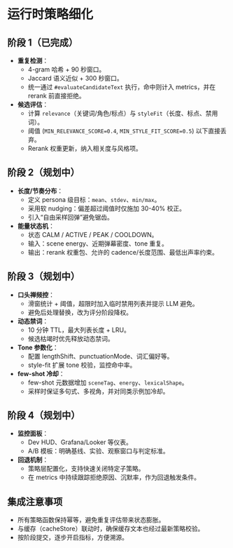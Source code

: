 # 运行时策略细化

## 阶段 1（已完成）
- **重复检测**：
  - 4-gram 哈希 + 90 秒窗口。
  - Jaccard 语义近似 + 300 秒窗口。
  - 统一通过 `#evaluateCandidateText` 执行，命中则计入 metrics，并在 rerank 前直接拒绝。
- **候选评估**：
  - 计算 `relevance`（关键词/角色/标点）与 `styleFit`（长度、标点、禁用词）。
  - 阈值 (`MIN_RELEVANCE_SCORE=0.4`, `MIN_STYLE_FIT_SCORE=0.5`) 以下直接丢弃。
  - Rerank 权重更新，纳入相关度与风格项。

## 阶段 2（规划中）
- **长度/节奏分布**：
  - 定义 persona 级目标：`mean`、`stdev`、`min/max`。
  - 采用软 nudging：偏差超过阈值时仅施加 30-40% 校正。
  - 引入“自由采样回弹”避免锯齿。
- **能量状态机**：
  - 状态 CALM / ACTIVE / PEAK / COOLDOWN。
  - 输入：scene energy、近期弹幕密度、tone 重复。
  - 输出：rerank 权重包、允许的 cadence/长度范围、最低出声率约束。

## 阶段 3（规划中）
- **口头禅频控**：
  - 滑窗统计 + 阈值，超限时加入临时禁用列表并提示 LLM 避免。
  - 避免后处理替换，改为评分阶段降权。
- **动态禁词**：
  - 10 分钟 TTL，最大列表长度 + LRU。
  - 候选枯竭时优先释放动态禁词。
- **Tone 参数化**：
  - 配置 lengthShift、punctuationMode、词汇偏好等。
  - style-fit 扩展 tone 校验，监控命中率。
- **few-shot 冷却**：
  - few-shot 元数据增加 `sceneTag`、`energy`、`lexicalShape`。
  - 采样时保证多句式、多视角，并对同类示例加冷却。

## 阶段 4（规划中）
- **监控面板**：
  - Dev HUD、Grafana/Looker 等仪表。
  - A/B 模板：明确基线、实验、观察窗口与判定标准。
- **回退机制**：
  - 策略层配置化，支持快速关闭特定子策略。
  - 在 metrics 中持续跟踪拒绝原因、沉默率，作为回退触发条件。

## 集成注意事项
- 所有策略函数保持幂等，避免重复评估带来状态膨胀。
- 与缓存（cacheStore）联动时，确保缓存文本也经过最新策略校验。
- 按阶段提交，逐步开启指标，方便溯源。
